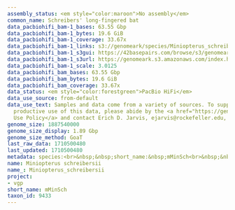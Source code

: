```yaml
---
assembly_status: <em style="color:maroon">No assembly</em>
common_name: Schreibers' long-fingered bat
data_pacbiohifi_bam-1_bases: 63.55 Gbp
data_pacbiohifi_bam-1_bytes: 19.6 GiB
data_pacbiohifi_bam-1_coverage: 33.67x
data_pacbiohifi_bam-1_links: s3://genomeark/species/Miniopterus_schreibersii/mMinSch1/genomic_data/pacbio_hifi/<br>
data_pacbiohifi_bam-1_s3gui: https://42basepairs.com/browse/s3/genomeark/species/Miniopterus_schreibersii/mMinSch1/genomic_data/pacbio_hifi/
data_pacbiohifi_bam-1_s3url: https://genomeark.s3.amazonaws.com/index.html?prefix=species/Miniopterus_schreibersii/mMinSch1/genomic_data/pacbio_hifi/
data_pacbiohifi_bam-1_scale: 3.0125
data_pacbiohifi_bam_bases: 63.55 Gbp
data_pacbiohifi_bam_bytes: 19.6 GiB
data_pacbiohifi_bam_coverage: 33.67x
data_status: <em style="color:forestgreen">PacBio HiFi</em>
data_use_source: from-default
data_use_text: Samples and data come from a variety of sources. To support fair and
  productive use of this data, please abide by the <a href="https://genome10k.soe.ucsc.edu/data-use-policies/">Data
  Use Policy</a> and contact Erich D. Jarvis, ejarvis@rockefeller.edu, with any questions.
genome_size: 1887540000
genome_size_display: 1.89 Gbp
genome_size_method: GoaT
last_raw_data: 1710500480
last_updated: 1710500480
metadata: species:<br>&nbsp;&nbsp;short_name:&nbsp;mMinSch<br>&nbsp;&nbsp;name:&nbsp;Miniopterus&nbsp;schreibersii<br>&nbsp;&nbsp;taxon_id:&nbsp;9433<br>&nbsp;&nbsp;common_name:&nbsp;Schreibers'&nbsp;long-fingered&nbsp;bat<br>&nbsp;&nbsp;order:<br>&nbsp;&nbsp;&nbsp;&nbsp;name:&nbsp;Chiroptera<br>&nbsp;&nbsp;family:<br>&nbsp;&nbsp;&nbsp;&nbsp;name:&nbsp;Vespertilionidae<br>&nbsp;&nbsp;individuals:<br>&nbsp;&nbsp;&nbsp;&nbsp;-&nbsp;short_name:&nbsp;mMinSch1<br>&nbsp;&nbsp;&nbsp;&nbsp;&nbsp;&nbsp;biosample_id:&nbsp;SAMEA113980738<br>&nbsp;&nbsp;&nbsp;&nbsp;&nbsp;&nbsp;sex:&nbsp;male<br>&nbsp;&nbsp;genome_size:&nbsp;1887540000<br>&nbsp;&nbsp;genome_size_method:&nbsp;GoaT<br>&nbsp;&nbsp;project:&nbsp;[&nbsp;vgp&nbsp;]<br>
name: Miniopterus schreibersii
name_: Miniopterus_schreibersii
project:
- vgp
short_name: mMinSch
taxon_id: 9433
---
```

